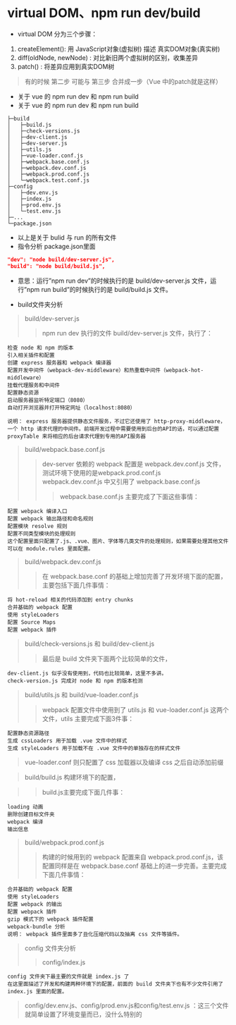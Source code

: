 # virtual DOM、npm run dev/build 

- virtual DOM 分为三个步骤：

1. createElement(): 用 JavaScript对象(虚拟树) 描述 真实DOM对象(真实树)
2. diff(oldNode, newNode) : 对比新旧两个虚拟树的区别，收集差异
3. patch() : 将差异应用到真实DOM树
> 有的时候 第二步 可能与 第三步 合并成一步（Vue 中的patch就是这样）

- 关于 vue 的 npm run dev 和 npm run build
- 关于 vue 的 npm run dev 和 npm run build
```
├─build
│   ├─build.js
│   ├─check-versions.js
│   ├─dev-client.js
│   ├─dev-server.js
│   ├─utils.js
│   ├─vue-loader.conf.js
│   ├─webpack.base.conf.js
│   ├─webpack.dev.conf.js
│   ├─webpack.prod.conf.js
│   └─webpack.test.conf.js
├─config
│   ├─dev.env.js
│   ├─index.js
│   ├─prod.env.js
│   └─test.env.js
├─...
└─package.json
```

- 以上是关于 bulid 与 run 的所有文件
- 指令分析
package.json里面
```json
"dev": "node build/dev-server.js",
"build": "node build/build.js",
```
 
- 意思：运行”npm run dev”的时候执行的是 build/dev-server.js 文件，运行”npm run build”的时候执行的是 build/build.js 文件。

- build文件夹分析
> build/dev-server.js
>> npm run dev 执行的文件 build/dev-server.js 文件，执行了：
```
检查 node 和 npm 的版本
引入相关插件和配置
创建 express 服务器和 webpack 编译器
配置开发中间件（webpack-dev-middleware）和热重载中间件（webpack-hot-middleware）
挂载代理服务和中间件
配置静态资源
启动服务器监听特定端口（8080）
自动打开浏览器并打开特定网址（localhost:8080）

说明： express 服务器提供静态文件服务，不过它还使用了 http-proxy-middleware，一个 http 请求代理的中间件。前端开发过程中需要使用到后台的API的话，可以通过配置 proxyTable 来将相应的后台请求代理到专用的API服务器
```

> build/webpack.base.conf.js
>> dev-server 依赖的 webpack 配置是 webpack.dev.conf.js 文件，测试环境下使用的是webpack.prod.conf.js <br>
>> webpack.dev.conf.js 中又引用了 webpack.base.conf.js
>>> webpack.base.conf.js 主要完成了下面这些事情：
```
配置 webpack 编译入口
配置 webpack 输出路径和命名规则
配置模块 resolve 规则
配置不同类型模块的处理规则
这个配置里面只配置了.js、.vue、图片、字体等几类文件的处理规则，如果需要处理其他文件可以在 module.rules 里面配置。
```

> build/webpack.dev.conf.js
>> 在 webpack.base.conf 的基础上增加完善了开发环境下面的配置，主要包括下面几件事情：
```
将 hot-reload 相关的代码添加到 entry chunks
合并基础的 webpack 配置
使用 styleLoaders
配置 Source Maps
配置 webpack 插件
```

> build/check-versions.js 和 build/dev-client.js
>> 最后是 build 文件夹下面两个比较简单的文件，
```
dev-client.js 似乎没有使用到，代码也比较简单，这里不多讲。
check-version.js 完成对 node 和 npm 的版本检测
```

> build/utils.js 和 build/vue-loader.conf.js
>> webpack 配置文件中使用到了 utils.js 和 vue-loader.conf.js 这两个文件，utils 主要完成下面3件事：
```
配置静态资源路径
生成 cssLoaders 用于加载 .vue 文件中的样式
生成 styleLoaders 用于加载不在 .vue 文件中的单独存在的样式文件
```
> vue-loader.conf 则只配置了 css 加载器以及编译 css 之后自动添加前缀


> build/build.js 构建环境下的配置，

>> build.js主要完成下面几件事：
```
loading 动画
删除创建目标文件夹
webpack 编译
输出信息
```

> build/webpack.prod.conf.js
>> 构建的时候用到的 webpack 配置来自 webpack.prod.conf.js，该配置同样是在 webpack.base.conf 基础上的进一步完善。主要完成下面几件事情：
```
合并基础的 webpack 配置
使用 styleLoaders
配置 webpack 的输出
配置 webpack 插件
gzip 模式下的 webpack 插件配置
webpack-bundle 分析
说明： webpack 插件里面多了丑化压缩代码以及抽离 css 文件等插件。
```

> config 文件夹分析
>> config/index.js
```
config 文件夹下最主要的文件就是 index.js 了
在这里面描述了开发和构建两种环境下的配置，前面的 build 文件夹下也有不少文件引用了 index.js 里面的配置。
```

> config/dev.env.js、config/prod.env.js和config/test.env.js
：这三个文件就简单设置了环境变量而已，没什么特别的
